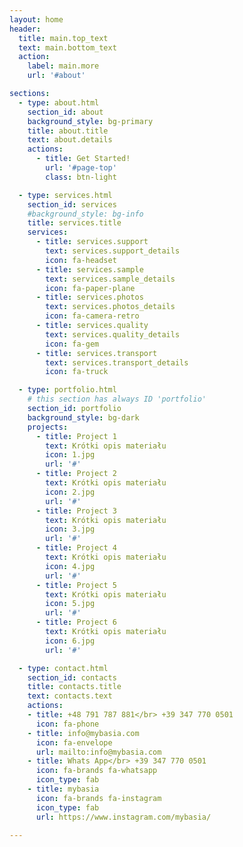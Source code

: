 ```yaml
---
layout: home
header:
  title: main.top_text
  text: main.bottom_text
  action:
    label: main.more
    url: '#about'

sections:
  - type: about.html
    section_id: about
    background_style: bg-primary
    title: about.title
    text: about.details
    actions:
      - title: Get Started!
        url: '#page-top'
        class: btn-light

  - type: services.html
    section_id: services
    #background_style: bg-info
    title: services.title
    services:
      - title: services.support
        text: services.support_details
        icon: fa-headset
      - title: services.sample
        text: services.sample_details
        icon: fa-paper-plane
      - title: services.photos
        text: services.photos_details
        icon: fa-camera-retro
      - title: services.quality
        text: services.quality_details
        icon: fa-gem
      - title: services.transport
        text: services.transport_details
        icon: fa-truck

  - type: portfolio.html
    # this section has always ID 'portfolio'
    section_id: portfolio
    background_style: bg-dark
    projects:
      - title: Project 1
        text: Krótki opis materiału
        icon: 1.jpg
        url: '#'
      - title: Project 2
        text: Krótki opis materiału
        icon: 2.jpg
        url: '#'
      - title: Project 3
        text: Krótki opis materiału
        icon: 3.jpg
        url: '#'
      - title: Project 4
        text: Krótki opis materiału
        icon: 4.jpg
        url: '#'
      - title: Project 5
        text: Krótki opis materiału
        icon: 5.jpg
        url: '#'
      - title: Project 6
        text: Krótki opis materiału
        icon: 6.jpg
        url: '#' 

  - type: contact.html
    section_id: contacts
    title: contacts.title
    text: contacts.text
    actions:
    - title: +48 791 787 881</br> +39 347 770 0501
      icon: fa-phone
    - title: info@mybasia.com
      icon: fa-envelope
      url: mailto:info@mybasia.com
    - title: Whats App</br> +39 347 770 0501
      icon: fa-brands fa-whatsapp
      icon_type: fab
    - title: mybasia
      icon: fa-brands fa-instagram
      icon_type: fab
      url: https://www.instagram.com/mybasia/

---
```

